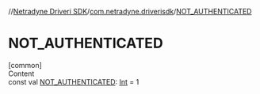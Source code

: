 //[Netradyne Driveri SDK](../index.md)/[com.netradyne.driverisdk](index.md)/[NOT_AUTHENTICATED](-n-o-t_-a-u-t-h-e-n-t-i-c-a-t-e-d.md)



# NOT_AUTHENTICATED  
[common]  
Content  
const val [NOT_AUTHENTICATED](-n-o-t_-a-u-t-h-e-n-t-i-c-a-t-e-d.md): [Int](https://kotlinlang.org/api/latest/jvm/stdlib/kotlin/-int/index.html) = 1  



